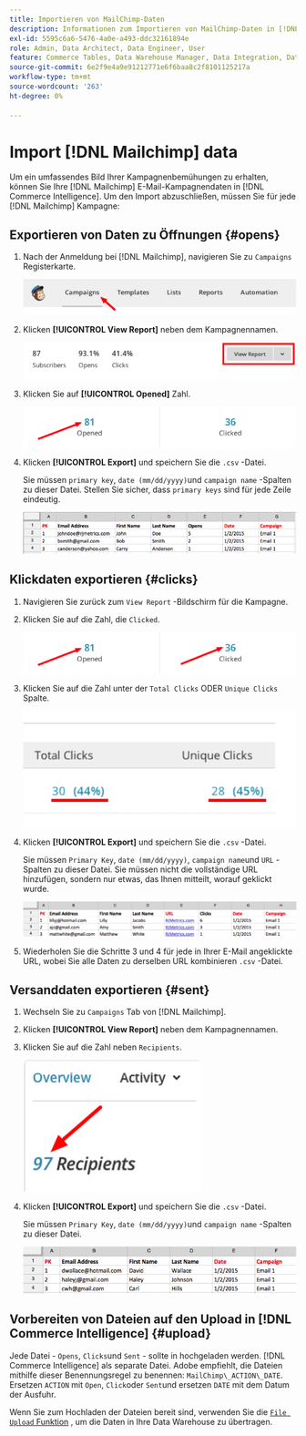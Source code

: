 ```yaml
---
title: Importieren von MailChimp-Daten
description: Informationen zum Importieren von MailChimp-Daten in [!DNL Commerce Intelligence].
exl-id: 5595c6a6-5476-4a0e-a493-ddc32161894e
role: Admin, Data Architect, Data Engineer, User
feature: Commerce Tables, Data Warehouse Manager, Data Integration, Data Import/Export
source-git-commit: 6e2f9e4a9e91212771e6f6baa8c2f8101125217a
workflow-type: tm+mt
source-wordcount: '263'
ht-degree: 0%

---
```


# Import [!DNL Mailchimp] data

Um ein umfassendes Bild Ihrer Kampagnenbemühungen zu erhalten, können Sie Ihre [!DNL Mailchimp] E-Mail-Kampagnendaten in [!DNL Commerce Intelligence]. Um den Import abzuschließen, müssen Sie für jede [!DNL Mailchimp] Kampagne:

## Exportieren von Daten zu Öffnungen {#opens}

1. Nach der Anmeldung bei [!DNL Mailchimp], navigieren Sie zu `Campaigns` Registerkarte.

   ![import mailchimp 1](../../../assets/import-mailchimp-1.png)

1. Klicken **[!UICONTROL View Report]** neben dem Kampagnennamen.

   ![import mailchimp 2](../../../assets/import-mailchimp-2.png)

1. Klicken Sie auf **[!UICONTROL Opened]** Zahl.

   ![import mailchimp 3](../../../assets/import-mailchimp-3.png)

1. Klicken **[!UICONTROL Export]** und speichern Sie die `.csv` -Datei.

   Sie müssen `primary key`, `date (mm/dd/yyyy)`und `campaign name` -Spalten zu dieser Datei. Stellen Sie sicher, dass `primary keys` sind für jede Zeile eindeutig.

   ![import mailchimp 4](../../../assets/import-mailchimp-4.png)

## Klickdaten exportieren {#clicks}

1. Navigieren Sie zurück zum `View Report` -Bildschirm für die Kampagne.

1. Klicken Sie auf die Zahl, die `Clicked`.

   ![import mailchimp 5](../../../assets/import-mailchimp-5.png)

1. Klicken Sie auf die Zahl unter der `Total Clicks` ODER `Unique Clicks` Spalte.

   ![import mailchimp 6](../../../assets/import-mailchimp-6.png)

1. Klicken **[!UICONTROL Export]** und speichern Sie die `.csv` -Datei.

   Sie müssen `Primary Key`, `date (mm/dd/yyyy)`, `campaign name`und `URL` -Spalten zu dieser Datei. Sie müssen nicht die vollständige URL hinzufügen, sondern nur etwas, das Ihnen mitteilt, worauf geklickt wurde.

   ![import mailchimp 7](../../../assets/import-mailchimp-7.png)

1. Wiederholen Sie die Schritte 3 und 4 für jede in Ihrer E-Mail angeklickte URL, wobei Sie alle Daten zu derselben URL kombinieren `.csv` -Datei.

## Versanddaten exportieren {#sent}

1. Wechseln Sie zu `Campaigns` Tab von [!DNL Mailchimp].

1. Klicken **[!UICONTROL View Report]** neben dem Kampagnennamen.

1. Klicken Sie auf die Zahl neben `Recipients`.

   ![import mailchimp 8](../../../assets/import-mailchimp-8.png)

1. Klicken **[!UICONTROL Export]** und speichern Sie die `.csv` -Datei.

   Sie müssen `Primary Key`, `date (mm/dd/yyyy)`und `campaign name` -Spalten zu dieser Datei.

   ![import mailchimp 9](../../../assets/import-mailchimp-9.png)

## Vorbereiten von Dateien auf den Upload in [!DNL Commerce Intelligence] {#upload}

Jede Datei - `Opens`, `Clicks`und `Sent` - sollte in hochgeladen werden. [!DNL Commerce Intelligence] als separate Datei. Adobe empfiehlt, die Dateien mithilfe dieser Benennungsregel zu benennen: `MailChimp\_ACTION\_DATE`. Ersetzen `ACTION` mit `Open`, `Click`oder `Sent`und ersetzen `DATE` mit dem Datum der Ausfuhr.

Wenn Sie zum Hochladen der Dateien bereit sind, verwenden Sie die [`File Upload` Funktion](../connecting-data/using-file-uploader.md) , um die Daten in Ihre Data Warehouse zu übertragen.
